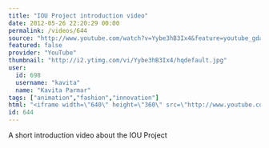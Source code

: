 ```yaml
---
title: "IOU Project introduction video"
date: 2012-05-26 22:20:29 00:00
permalink: /videos/644
source: "http://www.youtube.com/watch?v=Yybe3hB3Ix4&feature=youtube_gdata_player"
featured: false
provider: "YouTube"
thumbnail: "http://i2.ytimg.com/vi/Yybe3hB3Ix4/hqdefault.jpg"
user:
  id: 698
  username: "kavita"
  name: "Kavita Parmar"
tags: ["animation","fashion","innovation"]
html: "<iframe width=\"640\" height=\"360\" src=\"http://www.youtube.com/embed/Yybe3hB3Ix4?wmode=transparent&fs=1&feature=oembed\" frameborder=\"0\" allowfullscreen></iframe>"
id: 644
---
```


A short introduction video about the IOU Project
